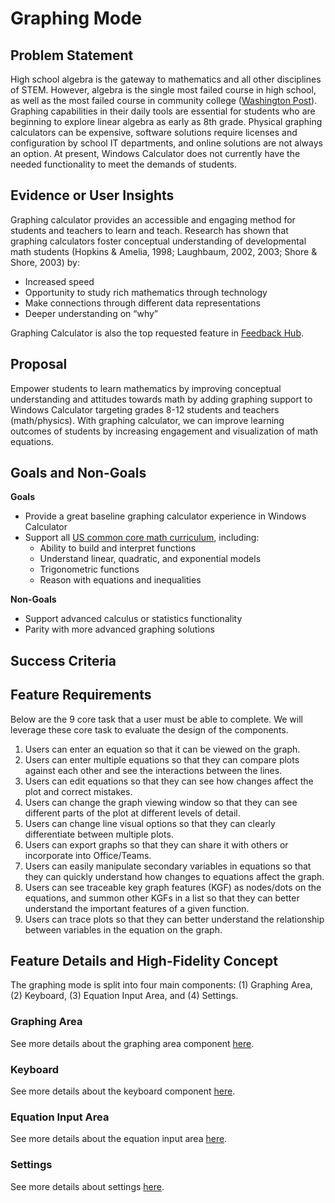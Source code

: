 # Graphing Mode

## Problem Statement
High school algebra is the gateway to mathematics and all other disciplines of STEM. However, algebra is the single most failed course in high school, as well as the most failed course in community college ([Washington Post](https://www.washingtonpost.com/news/answer-sheet/wp/2017/09/15/of-course-algebra-is-important-its-also-a-huge-problem/)). Graphing capabilities in their daily tools are essential for students who are beginning to explore linear algebra as early as 8th grade. Physical graphing calculators can be expensive, software solutions require licenses and configuration by school IT departments, and online solutions are not always an option. At present, Windows Calculator does not currently have the needed functionality to meet the demands of students.

## Evidence or User Insights
Graphing calculator provides an accessible and engaging method for students and teachers to learn and teach. Research has shown that graphing calculators foster conceptual understanding of developmental math students (Hopkins & Amelia, 1998; Laughbaum, 2002, 2003; Shore & Shore, 2003) by:
* Increased speed 
* Opportunity to study rich mathematics through technology
* Make connections through different data representations
* Deeper understanding on “why”

Graphing Calculator is also the top requested feature in [Feedback Hub](https://aka.ms/AA43wie).

## Proposal
Empower students to learn mathematics by improving conceptual understanding and attitudes towards math by adding graphing support to Windows Calculator targeting grades 8-12 students and teachers (math/physics). With graphing calculator, we can improve learning outcomes of students by increasing engagement and visualization of math equations.

## Goals and Non-Goals
**Goals**
* Provide a great baseline graphing calculator experience in Windows Calculator
* Support all [US common core math curriculum](http://www.corestandards.org/Math/), including:
  * Ability to build and interpret functions
  * Understand linear, quadratic, and exponential models
  * Trigonometric functions
  * Reason with equations and inequalities

**Non-Goals**
* Support advanced calculus or statistics functionality
* Parity with more advanced graphing solutions 

## Success Criteria
<!-- How do we measure if things are successful? What’s the metric/KPI to track? Include proposed success metrics here. -->

## Feature Requirements
Below are the 9 core task that a user must be able to complete. We will leverage these core task to evaluate the design of the components. 

1. Users can enter an equation so that it can be viewed on the graph.
2. Users can enter multiple equations so that they can compare plots against each other and see the interactions between the lines.
3. Users can edit equations so that they can see how changes affect the plot and correct mistakes.
4. Users can change the graph viewing window so that they can see different parts of the plot at different levels of detail.
5. Users can change line visual options so that they can clearly differentiate between multiple plots.
6. Users can export graphs so that they can share it with others or incorporate into Office/Teams.
7. Users can easily manipulate secondary variables in equations so that they can quickly understand how changes to equations affect the graph.
8. Users can see traceable key graph features (KGF) as nodes/dots on the equations, and summon other KGFs in a list so that they can better understand the important features of a given function.
9. Users can trace plots so that they can better understand the relationship between variables in the equation on the graph.

## Feature Details and High-Fidelity Concept
The graphing mode is split into four main components: (1) Graphing Area, (2) Keyboard, (3) Equation Input Area, and (4) Settings.

### Graphing Area
See more details about the graphing area component [here](./GraphingArea.md).

### Keyboard 
See more details about the keyboard component [here](./Keyboard.md).

### Equation Input Area
See more details about the equation input area [here](./EquationInputArea.md).

### Settings
See more details about settings [here](./Settings.md).
